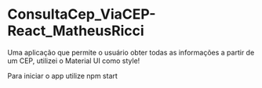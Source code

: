 # ConsultaCep_ViaCEP-React_MatheusRicci

Uma aplicação que permite o usuário obter todas as informações a partir de um CEP, utilizei o Material UI como style!

Para iniciar o app utilize npm start
